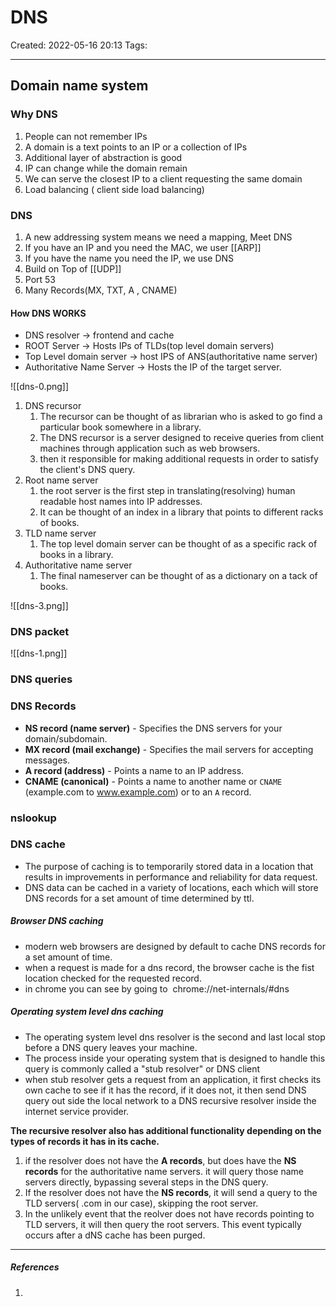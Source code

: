 # DNS
Created: 2022-05-16 20:13
Tags: 
____


## Domain name system

### Why DNS

1. People can not remember IPs
2. A domain is a text points to an IP or a collection of IPs
3. Additional layer of abstraction is good
4. IP can change while the domain remain
5. We can serve the closest IP to a client requesting the same domain
6. Load balancing ( client side load balancing)

### DNS

1. A new addressing system means we need a mapping, Meet DNS
2. If you have an IP and  you need the MAC, we user [[ARP]]
3. If you have the name you need the IP, we use DNS
4. Build on Top of [[UDP]]
5. Port 53
6. Many Records(MX, TXT, A , CNAME)

#### How DNS WORKS

* DNS resolver -> frontend and cache
* ROOT Server -> Hosts IPs of TLDs(top level domain servers)
* Top Level domain server -> host IPS of ANS(authoritative name server)
* Authoritative Name Server -> Hosts the IP of the target server.
 
![[dns-0.png]]

1. DNS recursor
	1. The recursor can be thought of as librarian who is asked to go find a particular book somewhere in a library.
	2. The DNS recursor is a server designed to receive queries from client machines through application such as web browsers.
	3. then it responsible for making additional requests in order to satisfy the client's DNS query.
2. Root name server
	1. the root server is the first step in translating(resolving) human readable host names into IP addresses.
	2. It can be thought of an index in a library that points to different racks of books.
3. TLD name server
	1. The top level domain server can be thought of as a specific rack of books in a library.
4. Authoritative name server
	1. The final nameserver can be thought of as a dictionary on a tack of books.

![[dns-3.png]]




### DNS packet


![[dns-1.png]]


### DNS queries


### DNS Records


* **NS record (name server)** - Specifies the DNS servers for your domain/subdomain.
* **MX record (mail exchange)** - Specifies the mail servers for accepting messages.
* **A record (address)** - Points a name to an IP address.
* **CNAME (canonical)** - Points a name to another name or `CNAME` (example.com to www.example.com) or to an `A` record.


### nslookup


### DNS cache

* The purpose of caching is to temporarily stored data in a location that results in improvements in performance and reliability for data request.
* DNS data can be cached in a variety of locations, each which will store DNS records for a set amount of time determined by ttl.

##### Browser DNS caching

* modern web browsers are designed by default to cache DNS records for a set amount of time.
* when a request is made for a dns record, the browser cache is the fist location checked for the requested record.
* in chrome you can see by going to  chrome://net-internals/#dns


##### Operating system level dns caching

* The operating system level dns resolver is the second and last local stop before a DNS query leaves your machine.
* The process inside your operating system that is designed to handle this query is commonly called a "stub resolver" or DNS client
* when stub resolver gets a request from an application, it first checks its own cache to see if it has the record, if it does not, it then send DNS query out side the local network to a DNS recursive resolver inside the internet service provider.

**The recursive resolver also has additional functionality depending on the types of records it has in its cache.**

1. if the resolver does not have the **A records**, but does have the **NS records** for the authoritative name servers. it will query those name servers directly, bypassing  several steps in the DNS query.
2. If the resolver does not have the **NS records**, it will send a query to the TLD servers( .com in our case), skipping the root server.
3. In the unlikely event that the reolver does not have records pointing to TLD servers, it will then query the root servers. This event typically occurs after a dNS cache has been purged.


_____
##### References
1.

